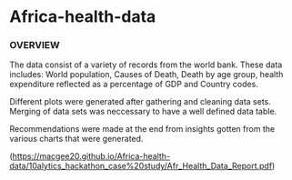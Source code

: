 # Africa-health-data

### OVERVIEW

The data consist of a variety of records from the world bank. These data includes: World population, Causes of Death, Death by age group, health expenditure reflected as a percentage of GDP and Country codes. 

Different plots were generated after gathering and cleaning data sets. Merging of data sets was neccessary to have a well defined data table.

Recommendations were made at the end from insights gotten from the various charts that were generated.

(https://macgee20.github.io/Africa-health-data/10alytics_hackathon_case%20study/Afr_Health_Data_Report.pdf)
